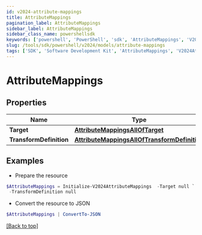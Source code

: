 ```yaml
---
id: v2024-attribute-mappings
title: AttributeMappings
pagination_label: AttributeMappings
sidebar_label: AttributeMappings
sidebar_class_name: powershellsdk
keywords: ['powershell', 'PowerShell', 'sdk', 'AttributeMappings', 'V2024AttributeMappings'] 
slug: /tools/sdk/powershell/v2024/models/attribute-mappings
tags: ['SDK', 'Software Development Kit', 'AttributeMappings', 'V2024AttributeMappings']
---
```



# AttributeMappings

## Properties

Name | Type | Description | Notes
------------ | ------------- | ------------- | -------------
**Target** | [**AttributeMappingsAllOfTarget**](attribute-mappings-all-of-target) |  | [optional] 
**TransformDefinition** | [**AttributeMappingsAllOfTransformDefinition**](attribute-mappings-all-of-transform-definition) |  | [optional] 

## Examples

- Prepare the resource
```powershell
$AttributeMappings = Initialize-V2024AttributeMappings  -Target null `
 -TransformDefinition null
```

- Convert the resource to JSON
```powershell
$AttributeMappings | ConvertTo-JSON
```


[[Back to top]](#) 

